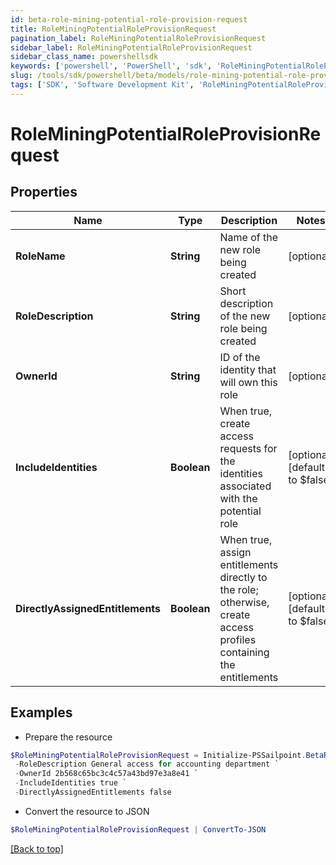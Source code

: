 ```yaml
---
id: beta-role-mining-potential-role-provision-request
title: RoleMiningPotentialRoleProvisionRequest
pagination_label: RoleMiningPotentialRoleProvisionRequest
sidebar_label: RoleMiningPotentialRoleProvisionRequest
sidebar_class_name: powershellsdk
keywords: ['powershell', 'PowerShell', 'sdk', 'RoleMiningPotentialRoleProvisionRequest', 'BetaRoleMiningPotentialRoleProvisionRequest'] 
slug: /tools/sdk/powershell/beta/models/role-mining-potential-role-provision-request
tags: ['SDK', 'Software Development Kit', 'RoleMiningPotentialRoleProvisionRequest', 'BetaRoleMiningPotentialRoleProvisionRequest']
---
```



# RoleMiningPotentialRoleProvisionRequest

## Properties

Name | Type | Description | Notes
------------ | ------------- | ------------- | -------------
**RoleName** | **String** | Name of the new role being created | [optional] 
**RoleDescription** | **String** | Short description of the new role being created | [optional] 
**OwnerId** | **String** | ID of the identity that will own this role | [optional] 
**IncludeIdentities** | **Boolean** | When true, create access requests for the identities associated with the potential role | [optional] [default to $false]
**DirectlyAssignedEntitlements** | **Boolean** | When true, assign entitlements directly to the role; otherwise, create access profiles containing the entitlements | [optional] [default to $false]

## Examples

- Prepare the resource
```powershell
$RoleMiningPotentialRoleProvisionRequest = Initialize-PSSailpoint.BetaRoleMiningPotentialRoleProvisionRequest  -RoleName Finance - Accounting `
 -RoleDescription General access for accounting department `
 -OwnerId 2b568c65bc3c4c57a43bd97e3a8e41 `
 -IncludeIdentities true `
 -DirectlyAssignedEntitlements false
```

- Convert the resource to JSON
```powershell
$RoleMiningPotentialRoleProvisionRequest | ConvertTo-JSON
```


[[Back to top]](#) 

